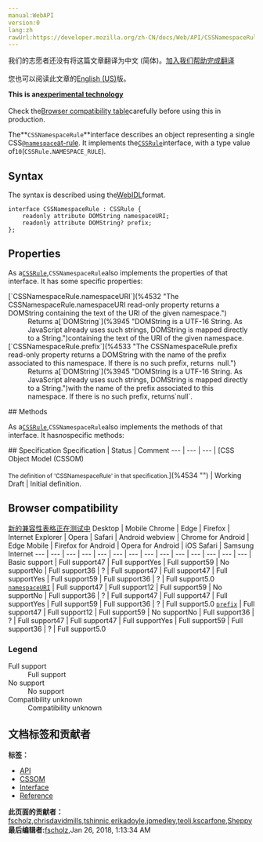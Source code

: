 ```yaml
---
manual:WebAPI
version:0
lang:zh
rawUrl:https://developer.mozilla.org/zh-CN/docs/Web/API/CSSNamespaceRule
---
```




<bdi>我们的志愿者还没有将这篇文章翻译为<bdi>中文 (简体)</bdi>。[加入我们帮助完成翻译](%4528 "")<br></br>您也可以阅读此文章的[English (US)](%4529 "")版。</bdi>






**This is an[experimental technology](%3404 "")**<br></br>Check the[Browser compatibility table](%4530 "")carefully before using this in production.




The**`CSSNamespaceRule`**interface describes an object representing a single CSS[`@namespace`](%4531 "@namespace is an at-rule that defines XML namespaces to be used in a CSS style sheet. The defined namespaces can be used to restrict the universal, type, and attribute selectors to only select elements within that namespace. The @namespace rule is generally only useful when dealing with documents containing multiple namespaces—such as HTML5 with inline SVG or MathML, or XML that mixes multiple vocabularies.")[at-rule](%4483 "/en-US/docs/CSS/At-rule"). It implements the[`CSSRule`](%4433 "The CSSRule interface represents a single CSS rule. There are several types of rules, listed in the Type constants section below.")interface, with a type value of`10`(`CSSRule.NAMESPACE_RULE`).


## Syntax<a name="Properties"></a>


The syntax is described using the[WebIDL](%4432 "http://dev.w3.org/2006/webapi/WebIDL/")format.


```
interface CSSNamespaceRule : CSSRule {
    readonly attribute DOMString namespaceURI;
    readonly attribute DOMString? prefix;
};
```

## Properties<a name="Properties"></a>


As a[`CSSRule`](%4433 "The CSSRule interface represents a single CSS rule. There are several types of rules, listed in the Type constants section below."),`CSSNamespaceRule`also implements the properties of that interface. It has some specific properties:

<dl><dt>[`CSSNamespaceRule.namespaceURI`](%4532 "The CSSNamespaceRule.namespaceURI read-only property returns a DOMString containing the text of the URI of the given namespace.")</dt><dd>Returns a[`DOMString`](%3945 "DOMString is a UTF-16 String. As JavaScript already uses such strings, DOMString is mapped directly to a String.")containing the text of the URI of the given namespace.</dd><dt>[`CSSNamespaceRule.prefix`](%4533 "The CSSNamespaceRule.prefix read-only property returns a DOMString with the name of the prefix associated to this namespace. If there is no such prefix, returns  null.")</dt><dd>Returns a[`DOMString`](%3945 "DOMString is a UTF-16 String. As JavaScript already uses such strings, DOMString is mapped directly to a String.")with the name of the prefix associated to this namespace. If there is no such prefix, returns`null`.</dd></dl>
## Methods<a name="Methods"></a>


As a[`CSSRule`](%4433 "The CSSRule interface represents a single CSS rule. There are several types of rules, listed in the Type constants section below."),`CSSNamespaceRule`also implements the methods of that interface. It has<em>no</em>specific methods:

<dl></dl>
## Specification<a name="Specification"></a>
Specification | Status | Comment 
 ---  |  ---  |  ---  | 
[CSS Object Model (CSSOM)<br></br><small>The definition of &#39;CSSNamespaceRule&#39; in that specification.</small>](%4534 "") | Working Draft | Initial definition. 


## Browser compatibility<a name="Browser_compatibility"></a>
[新的兼容性表格正在测试中<i></i>](%3360 "")
<abbr>Desktop<i></i></abbr> | <abbr>Mobile<i></i></abbr> 
<abbr>Chrome<i></i></abbr> | <abbr>Edge<i></i></abbr> | <abbr>Firefox<i></i></abbr> | <abbr>Internet Explorer<i></i></abbr> | <abbr>Opera<i></i></abbr> | <abbr>Safari<i></i></abbr> | <abbr>Android webview<i></i></abbr> | <abbr>Chrome for Android<i></i></abbr> | <abbr>Edge Mobile<i></i></abbr> | <abbr>Firefox for Android<i></i></abbr> | <abbr>Opera for Android<i></i></abbr> | <abbr>iOS Safari<i></i></abbr> | <abbr>Samsung Internet<i></i></abbr> 
 ---  |  ---  |  ---  |  ---  |  ---  |  ---  |  ---  |  ---  |  ---  |  ---  |  ---  |  ---  |  ---  |  ---  | 
Basic support | <abbr>Full support</abbr>47 | <abbr>Full support</abbr>Yes | <abbr>Full support</abbr>59 | <abbr>No support</abbr>No | <abbr>Full support</abbr>36 | <abbr>?</abbr> | <abbr>Full support</abbr>47 | <abbr>Full support</abbr>47 | <abbr>Full support</abbr>Yes | <abbr>Full support</abbr>59 | <abbr>Full support</abbr>36 | <abbr>?</abbr> | <abbr>Full support</abbr>5.0 
[`namespaceURI`](%4535 "") | <abbr>Full support</abbr>47 | <abbr>Full support</abbr>12 | <abbr>Full support</abbr>59 | <abbr>No support</abbr>No | <abbr>Full support</abbr>36 | <abbr>?</abbr> | <abbr>Full support</abbr>47 | <abbr>Full support</abbr>47 | <abbr>Full support</abbr>Yes | <abbr>Full support</abbr>59 | <abbr>Full support</abbr>36 | <abbr>?</abbr> | <abbr>Full support</abbr>5.0 
[`prefix`](%4536 "") | <abbr>Full support</abbr>47 | <abbr>Full support</abbr>12 | <abbr>Full support</abbr>59 | <abbr>No support</abbr>No | <abbr>Full support</abbr>36 | <abbr>?</abbr> | <abbr>Full support</abbr>47 | <abbr>Full support</abbr>47 | <abbr>Full support</abbr>Yes | <abbr>Full support</abbr>59 | <abbr>Full support</abbr>36 | <abbr>?</abbr> | <abbr>Full support</abbr>5.0 


### Legend<a name="Legend"></a>
<dl><dt><abbr>Full support</abbr></dt><dd>Full support</dd><dt><abbr>No support</abbr></dt><dd>No support</dd><dt><abbr>Compatibility unknown</abbr></dt><dd>Compatibility unknown</dd></dl>



## 文档标签和贡献者
**标签：**
* [API](%50 "")
* [CSSOM](%4437 "")
* [Interface](%3380 "")
* [Reference](%3381 "")

**此页面的贡献者：**[fscholz](%60 ""),[chrisdavidmills](%3495 ""),[tshinnic](%4537 ""),[erikadoyle](%3894 ""),[jpmedley](%3413 ""),[teoli](%160 ""),[kscarfone](%3900 ""),[Sheppy](%405 "")
**最后编辑者:**[fscholz](%60 ""),<time>Jan 26, 2018, 1:13:34 AM</time>


